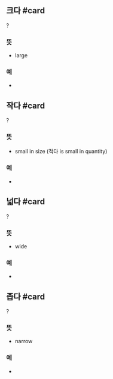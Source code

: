 ## 크다 #card
?
### 뜻
- large
### 예
-
<!--SR:!2025-03-06,12,270-->

## 작다 #card
?
### 뜻
- small in size (적다 is small in quantity)
### 예
-
<!--SR:!2025-03-05,11,270-->

## 넓다 #card
?
### 뜻
- wide
### 예
-
<!--SR:!2025-02-20,3,250-->

## 좁다 #card
?
### 뜻
- narrow
### 예
-
<!--SR:!2025-03-02,8,250-->
